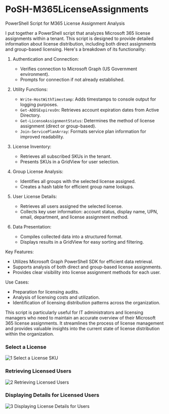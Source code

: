 # PoSH-M365LicenseAssignments
PowerShell Script for M365 License Assignment Analysis

I put together a PowerShell script that analyzes Microsoft 365 license assignments within a tenant. This script is designed to provide detailed information about license distribution, including both direct assignments and group-based licensing. Here's a breakdown of its functionality:

1. Authentication and Connection:
   - Verifies connection to Microsoft Graph (US Government environment).
   - Prompts for connection if not already established.

2. Utility Functions:
   - `Write-HostWithTimestamp`: Adds timestamps to console output for logging purposes.
   - `Get-ADDSExpiresOn`: Retrieves account expiration dates from Active Directory.
   - `Get-LicenseAssignmentStatus`: Determines the method of license assignment (direct or group-based).
   - `Join-ServicePlanArray`: Formats service plan information for improved readability.

3. License Inventory:
   - Retrieves all subscribed SKUs in the tenant.
   - Presents SKUs in a GridView for user selection.

4. Group License Analysis:
   - Identifies all groups with the selected license assigned.
   - Creates a hash table for efficient group name lookups.

5. User License Details:
   - Retrieves all users assigned the selected license.
   - Collects key user information: account status, display name, UPN, email, department, and license assignment method.

6. Data Presentation:
   - Compiles collected data into a structured format.
   - Displays results in a GridView for easy sorting and filtering.

Key Features:
- Utilizes Microsoft Graph PowerShell SDK for efficient data retrieval.
- Supports analysis of both direct and group-based license assignments.
- Provides clear visibility into license assignment methods for each user.

Use Cases:
- Preparation for licensing audits.
- Analysis of licensing costs and utilization.
- Identification of licensing distribution patterns across the organization.

This script is particularly useful for IT administrators and licensing managers who need to maintain an accurate overview of their Microsoft 365 license assignments. It streamlines the process of license management and provides valuable insights into the current state of license distribution within the organization.

### Select a License
![1  Select a License SKU](https://github.com/user-attachments/assets/8a096524-eaef-42c5-9a5c-05e5ae01ecee)

### Retrieving Licensed Users
![2  Retrieving Licensed Users](https://github.com/user-attachments/assets/e4f134cc-1ffa-4399-83ab-6a834384c488)

### Displaying Details for Licensed Users
![3  Displaying License Details for Users](https://github.com/user-attachments/assets/d88da6f0-56cd-4387-b34f-f41339523c84)
